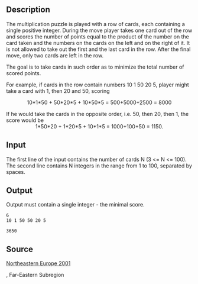 <h2>Description</h2><p>The multiplication puzzle is played with a row of cards, each containing a single positive integer. During the move player takes one card out of the row and scores the number of points equal to the product of the number on the card taken and the numbers on the cards on the left and on the right of it. It is not allowed to take out the first and the last card in the row. After the final move, only two cards are left in the row.
</p>
The goal is to take cards in such order as to minimize the total number of scored points.

For example, if cards in the row contain numbers 10 1 50 20 5, player might take a card with 1, then 20 and 50, scoring
<center>10*1*50 + 50*20*5 + 10*50*5 = 500+5000+2500 = 8000</center><p>
</p>If he would take the cards in the opposite order, i.e. 50, then 20, then 1, the score would be
<center>1*50*20 + 1*20*5 + 10*1*5 = 1000+100+50 = 1150.</center><h2>Input</h2><p>The first line of the input contains the number of cards N (3 &lt;= N &lt;= 100). The second line contains N integers in the range from 1 to 100, separated by spaces.</p><h2>Output</h2><p>Output must contain a single integer - the minimal score.</p><pre><code class="language-input1">6
10 1 50 50 20 5
</code></pre><pre><code class="language-output1">3650</code></pre><h2>Source</h2><a href="searchproblem?field=source&amp;key=Northeastern+Europe+2001">Northeastern Europe 2001</a><p>, Far-Eastern Subregion</p>